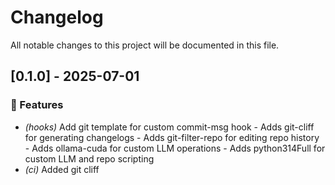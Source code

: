 # Changelog

All notable changes to this project will be documented in this file.

## [0.1.0] - 2025-07-01

### 🚀 Features

- *(hooks)* Add git template for custom commit-msg hook - Adds git-cliff for generating changelogs - Adds git-filter-repo for editing repo history - Adds ollama-cuda for custom LLM operations - Adds python314Full for custom LLM and repo scripting
- *(ci)* Added git cliff

<!-- generated by git-cliff -->
